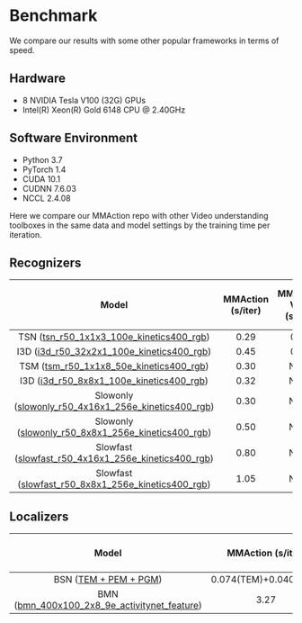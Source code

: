 # Benchmark

We compare our results with some other popular frameworks in terms of speed.

## Hardware

- 8 NVIDIA Tesla V100 (32G) GPUs
- Intel(R) Xeon(R) Gold 6148 CPU @ 2.40GHz

## Software Environment

- Python 3.7
- PyTorch 1.4
- CUDA 10.1
- CUDNN 7.6.03
- NCCL 2.4.08

Here we compare our MMAction repo with other Video understanding toolboxes in the same data and model settings
by the training time per iteration.

## Recognizers

| Model | MMAction (s/iter) | MMAction V0.1 (s/iter) | temporal-shift-module (s/iter) | PySlowFast (s/iter) |
| :---: | :---------------: | :--------------------: | :----------------------------: | :-----------------: |
| TSN ([tsn_r50_1x1x3_100e_kinetics400_rgb](/configs/recognition/tsn/tsn_r50_1x1x3_100e_kinetics400_rgb.py))   | 0.29 | 0.36 | 0.45 | None |
| I3D ([i3d_r50_32x2x1_100e_kinetics400_rgb](/configs/recognition/i3d/i3d_r50_32x2x1_100e_kinetics400_rgb.py)) | 0.45 | 0.58 | None | None |
| TSM ([tsm_r50_1x1x8_50e_kinetics400_rgb](/configs/recognition/tsm/tsm_r50_1x1x8_50e_kinetics400_rgb.py))     | 0.30 | None | 0.38 | None |
| I3D ([i3d_r50_8x8x1_100e_kinetics400_rgb](/configs/recognition/i3d/i3d_r50_8x8x1_100e_kinetics400_rgb.py))   | 0.32 | None | None | 0.56 |
| Slowonly ([slowonly_r50_4x16x1_256e_kinetics400_rgb](/configs/recognition/slowonly/slowonly_r50_4x16x1_256e_kinetics400_rgb.py)) | 0.30 | None | None | 1.03 |
| Slowonly ([slowonly_r50_8x8x1_256e_kinetics400_rgb](/configs/recognition/slowonly/slowonly_r50_8x8x1_256e_kinetics400_rgb.py))   | 0.50 | None | None | 1.29 |
| Slowfast ([slowfast_r50_4x16x1_256e_kinetics400_rgb](/configs/recognition/slowfast/slowfast_r50_4x16x1_256e_kinetics400_rgb.py)) | 0.80 | None | None | 1.40 |
| Slowfast ([slowfast_r50_8x8x1_256e_kinetics400_rgb](/configs/recognition/slowfast/slowfast_r50_8x8x1_256e_kinetics400_rgb.py))   | 1.05 | None | None | 1.41 |

## Localizers

| Model | MMAction (s/iter) | BSN-boundary-sensitive-network (s/iter) |
| :---: | :---------------: | :-------------------------------------: |
| BSN ([TEM + PEM + PGM](/configs/localization/bsn)) | 0.074(TEM)+0.040(PEM) | 0.101(TEM)+0.040(PEM) |
| BMN ([bmn_400x100_2x8_9e_activitynet_feature](/configs/localization/bmn/bmn_400x100_2x8_9e_activitynet_feature.py)) | 3.27 | 3.30 |
